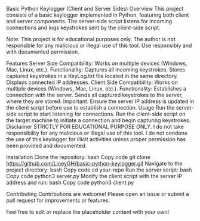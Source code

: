 Basic Python Keylogger (Client and Server Sides)
Overview
This project consists of a basic keylogger implemented in Python, featuring both client and server components. The server-side script listens for incoming connections and logs keystrokes sent by the client-side script.

Note: This project is for educational purposes only. The author is not responsible for any malicious or illegal use of this tool. Use responsibly and with documented permission.

Features
Server Side
Compatibility: Works on multiple devices (Windows, Mac, Linux, etc.).
Functionality:
Captures all incoming keystrokes.
Stores captured keystrokes in a KeyLog.txt file located in the same directory.
Displays connected IP addresses.
Client Side
Compatibility: Works on multiple devices (Windows, Mac, Linux, etc.).
Functionality:
Establishes a connection with the server.
Sends all captured keystrokes to the server, where they are stored.
Important:
Ensure the server IP address is updated in the client script before use to establish a connection.
Usage
Run the server-side script to start listening for connections.
Run the client-side script on the target machine to initiate a connection and begin capturing keystrokes.
Disclaimer
STRICTLY FOR EDUCATIONAL PURPOSE ONLY.
I do not take responsibility for any malicious or illegal use of this tool. I do not condone the use of this keylogger for illicit activities unless proper permission has been provided and documented.


Installation
Clone the repository:
bash
Copy code
git clone https://github.com/LineyGH/basic-python-keylogger.git
Navigate to the project directory:
bash
Copy code
cd your-repo
Run the server script:
bash
Copy code
python3 server.py
Modify the client script with the server IP address and run:
bash
Copy code
python3 client.py


Contributing
Contributions are welcome! Please open an issue or submit a pull request for improvements or features.

Feel free to edit or replace the placeholder content with your own!
